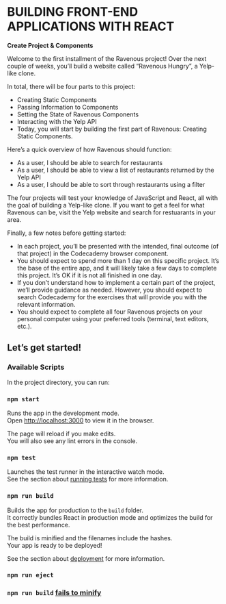 # BUILDING FRONT-END APPLICATIONS WITH REACT

**Create Project & Components**

Welcome to the first installment of the Ravenous project! Over the next couple of weeks, you’ll build a website called “Ravenous Hungry”, a Yelp-like clone.

In total, there will be four parts to this project:

- Creating Static Components
- Passing Information to Components
- Setting the State of Ravenous Components
- Interacting with the Yelp API
- Today, you will start by building the first part of Ravenous: Creating Static Components.

Here’s a quick overview of how Ravenous should function:

- As a user, I should be able to search for restaurants
- As a user, I should be able to view a list of restaurants returned by the Yelp API
- As a user, I should be able to sort through restaurants using a filter

The four projects will test your knowledge of JavaScript and React, all with the goal of building a Yelp-like clone. If you want to get a feel for what Ravenous can be, visit the Yelp website and search for restuarants in your area.

Finally, a few notes before getting started:

- In each project, you’ll be presented with the intended, final outcome (of that project) in the Codecademy browser component.
- You should expect to spend more than 1 day on this specific project. It’s the base of the entire app, and it will likely take a few days to complete this project. It’s OK if it is not all finished in one day.
- If you don’t understand how to implement a certain part of the project, we’ll provide guidance as needed. However, you should expect to search Codecademy for the exercises that will provide you with the relevant information.
- You should expect to complete all four Ravenous projects on your personal computer using your preferred tools (terminal, text editors, etc.).


## Let’s get started!

### Available Scripts

In the project directory, you can run:

### `npm start`

Runs the app in the development mode.<br />
Open [http://localhost:3000](http://localhost:3000) to view it in the browser.

The page will reload if you make edits.<br />
You will also see any lint errors in the console.

### `npm test`

Launches the test runner in the interactive watch mode.<br />
See the section about [running tests](https://facebook.github.io/create-react-app/docs/running-tests) for more information.

### `npm run build`

Builds the app for production to the `build` folder.<br />
It correctly bundles React in production mode and optimizes the build for the best performance.

The build is minified and the filenames include the hashes.<br />
Your app is ready to be deployed!

See the section about [deployment](https://facebook.github.io/create-react-app/docs/deployment) for more information.

### `npm run eject`

### `npm run build` [fails to minify](https://facebook.github.io/create-react-app/docs/troubleshooting#npm-run-build-fails-to-minify)

